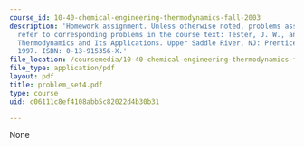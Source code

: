 ```yaml
---
course_id: 10-40-chemical-engineering-thermodynamics-fall-2003
description: 'Homework assignment. Unless otherwise noted, problems assigned by number
  refer to corresponding problems in the course text: Tester, J. W., and Modell, Michael.
  Thermodynamics and Its Applications. Upper Saddle River, NJ: Prentice Hall PTR,
  1997. ISBN: 0-13-915356-X.'
file_location: /coursemedia/10-40-chemical-engineering-thermodynamics-fall-2003/c06111c8ef4108abb5c82022d4b30b31_problem_set4.pdf
file_type: application/pdf
layout: pdf
title: problem_set4.pdf
type: course
uid: c06111c8ef4108abb5c82022d4b30b31

---
```

None